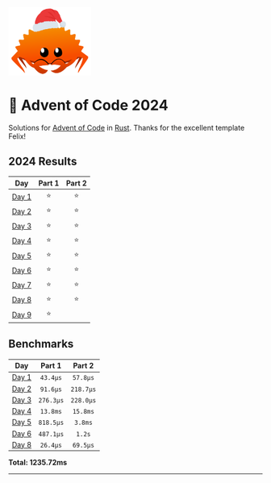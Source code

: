 <img src="./.assets/christmas_ferris.png" width="164">

# 🎄 Advent of Code 2024

Solutions for [Advent of Code](https://adventofcode.com/) in [Rust](https://www.rust-lang.org/).
Thanks for the excellent template Felix!

<!--- advent_readme_stars table --->
## 2024 Results

| Day | Part 1 | Part 2 |
| :---: | :---: | :---: |
| [Day 1](https://adventofcode.com/2024/day/1) | ⭐ | ⭐ |
| [Day 2](https://adventofcode.com/2024/day/2) | ⭐ | ⭐ |
| [Day 3](https://adventofcode.com/2024/day/3) | ⭐ | ⭐ |
| [Day 4](https://adventofcode.com/2024/day/4) | ⭐ | ⭐ |
| [Day 5](https://adventofcode.com/2024/day/5) | ⭐ | ⭐ |
| [Day 6](https://adventofcode.com/2024/day/6) | ⭐ | ⭐ |
| [Day 7](https://adventofcode.com/2024/day/7) | ⭐ | ⭐ |
| [Day 8](https://adventofcode.com/2024/day/8) | ⭐ | ⭐ |
| [Day 9](https://adventofcode.com/2024/day/9) | ⭐ |   |
<!--- advent_readme_stars table --->

<!--- benchmarking table --->
## Benchmarks

| Day | Part 1 | Part 2 |
| :---: | :---: | :---:  |
| [Day 1](./src/bin/01.rs) | `43.4µs` | `57.8µs` |
| [Day 2](./src/bin/02.rs) | `91.6µs` | `218.7µs` |
| [Day 3](./src/bin/03.rs) | `276.3µs` | `228.0µs` |
| [Day 4](./src/bin/04.rs) | `13.8ms` | `15.8ms` |
| [Day 5](./src/bin/05.rs) | `818.5µs` | `3.8ms` |
| [Day 6](./src/bin/06.rs) | `487.1µs` | `1.2s` |
| [Day 8](./src/bin/08.rs) | `26.4µs` | `69.5µs` |

**Total: 1235.72ms**
<!--- benchmarking table --->

---
